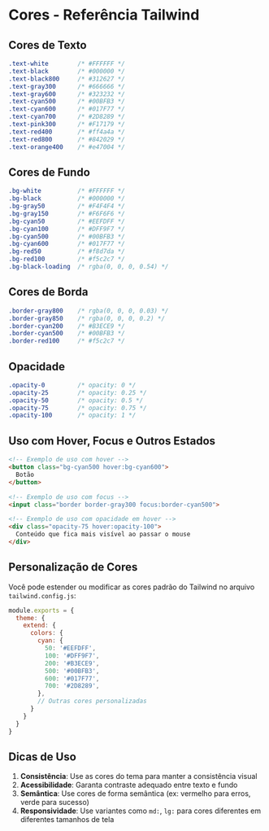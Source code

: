 # Cores - Referência Tailwind

## Cores de Texto

```css
.text-white        /* #FFFFFF */
.text-black        /* #000000 */
.text-black800     /* #312627 */
.text-gray300      /* #666666 */
.text-gray600      /* #323232 */
.text-cyan500      /* #00BFB3 */
.text-cyan600      /* #017F77 */
.text-cyan700      /* #2D8289 */
.text-pink300      /* #F17179 */
.text-red400       /* #ff4a4a */
.text-red800       /* #842029 */
.text-orange400    /* #e47004 */
```

## Cores de Fundo

```css
.bg-white          /* #FFFFFF */
.bg-black          /* #000000 */
.bg-gray50         /* #F4F4F4 */
.bg-gray150        /* #F6F6F6 */
.bg-cyan50         /* #EEFDFF */
.bg-cyan100        /* #DFF9F7 */
.bg-cyan500        /* #00BFB3 */
.bg-cyan600        /* #017F77 */
.bg-red50          /* #f8d7da */
.bg-red100         /* #f5c2c7 */
.bg-black-loading  /* rgba(0, 0, 0, 0.54) */
```

## Cores de Borda

```css
.border-gray800    /* rgba(0, 0, 0, 0.03) */
.border-gray850    /* rgba(0, 0, 0, 0.2) */
.border-cyan200    /* #B3ECE9 */
.border-cyan500    /* #00BFB3 */
.border-red100     /* #f5c2c7 */
```

## Opacidade

```css
.opacity-0         /* opacity: 0 */
.opacity-25        /* opacity: 0.25 */
.opacity-50        /* opacity: 0.5 */
.opacity-75        /* opacity: 0.75 */
.opacity-100       /* opacity: 1 */
```

## Uso com Hover, Focus e Outros Estados

```html
<!-- Exemplo de uso com hover -->
<button class="bg-cyan500 hover:bg-cyan600">
  Botão
</button>

<!-- Exemplo de uso com focus -->
<input class="border border-gray300 focus:border-cyan500">

<!-- Exemplo de uso com opacidade em hover -->
<div class="opacity-75 hover:opacity-100">
  Conteúdo que fica mais visível ao passar o mouse
</div>
```

## Personalização de Cores

Você pode estender ou modificar as cores padrão do Tailwind no arquivo `tailwind.config.js`:

```js
module.exports = {
  theme: {
    extend: {
      colors: {
        cyan: {
          50: '#EEFDFF',
          100: '#DFF9F7',
          200: '#B3ECE9',
          500: '#00BFB3',
          600: '#017F77',
          700: '#2D8289',
        },
        // Outras cores personalizadas
      }
    }
  }
}
```

## Dicas de Uso

1. **Consistência**: Use as cores do tema para manter a consistência visual
2. **Acessibilidade**: Garanta contraste adequado entre texto e fundo
3. **Semântica**: Use cores de forma semântica (ex: vermelho para erros, verde para sucesso)
4. **Responsividade**: Use variantes como `md:`, `lg:` para cores diferentes em diferentes tamanhos de tela
